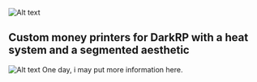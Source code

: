 ![Alt text](https://dl.dropboxusercontent.com/u/8082184/ShareX/2016/05/lcdprinters.svg)
## Custom money printers for DarkRP with a heat system and a segmented aesthetic
![Alt text](http://i.imgur.com/YAdsMBh.png)
One day, i may put more information here.
